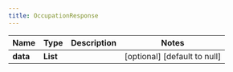 ```yaml
---
title: OccupationResponse
---
```



| Name | Type | Description | Notes |
|------------ | ------------- | ------------- | -------------|
| **data** | **List** |  | [optional] [default to null] |
